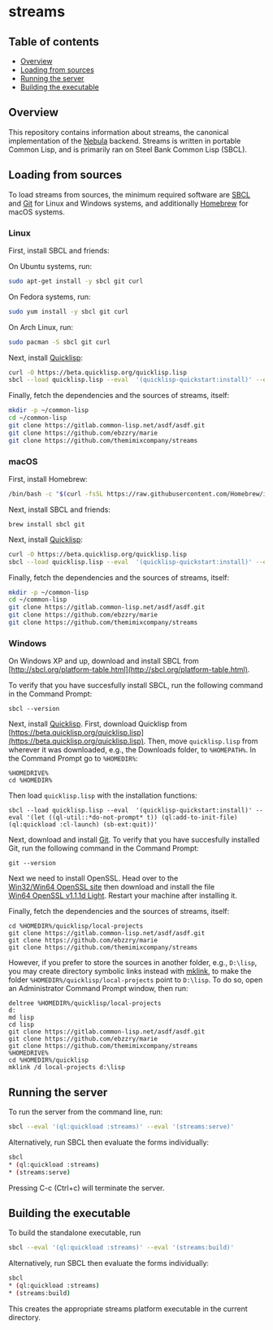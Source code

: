 streams
=======


<a name="toc">Table of contents</a>
-----------------------------------

- [Overview](#overview)
- [Loading from sources](#sources)
- [Running the server](#server)
- [Building the executable](#executable)


<a name="overview">Overview</a>
-------------------------------

This repository contains information about streams, the canonical implementation of the [Nebula](https://github.com/themimixcompany/nebula) backend. Streams is written in portable Common Lisp, and is primarily ran on Steel Bank Common Lisp (SBCL).


<a name="sources">Loading from sources</a>
------------------------------------------

To load streams from sources, the minimum required software are [SBCL](http://sbcl.org) and [Git](https://git-scm.com) for Linux and Windows systems, and additionally [Homebrew](https://brew.sh/) for macOS systems.


### <a name="sourceslinux">Linux</a>

First, install SBCL and friends:

On Ubuntu systems, run:

```bash
sudo apt-get install -y sbcl git curl
```

On Fedora systems, run:

```bash
sudo yum install -y sbcl git curl
```

On Arch Linux, run:

```bash
sudo pacman -S sbcl git curl
```

Next, install [Quicklisp](https://quicklisp.org):

```bash
curl -O https://beta.quicklisp.org/quicklisp.lisp
sbcl --load quicklisp.lisp --eval  '(quicklisp-quickstart:install)' --eval '(let ((ql-util::*do-not-prompt* t)) (ql:add-to-init-file) (ql:quickload :cl-launch) (sb-ext:quit))'
```

Finally, fetch the dependencies and the sources of streams, itself:

```bash
mkdir -p ~/common-lisp
cd ~/common-lisp
git clone https://gitlab.common-lisp.net/asdf/asdf.git
git clone https://github.com/ebzzry/marie
git clone https://github.com/themimixcompany/streams
```


### <a name="sourcesmacos">macOS</a>

First, install Homebrew:

```bash
/bin/bash -c "$(curl -fsSL https://raw.githubusercontent.com/Homebrew/install/master/install.sh)"
```

Next, install SBCL and friends:

```
brew install sbcl git
```

Next, install [Quicklisp](https://quicklisp.org):

```bash
curl -O https://beta.quicklisp.org/quicklisp.lisp
sbcl --load quicklisp.lisp --eval  '(quicklisp-quickstart:install)' --eval '(let ((ql-util::*do-not-prompt* t)) (ql:add-to-init-file) (ql:quickload :cl-launch) (sb-ext:quit))'
```

Finally, fetch the dependencies and the sources of streams, itself:

```bash
mkdir -p ~/common-lisp
cd ~/common-lisp
git clone https://gitlab.common-lisp.net/asdf/asdf.git
git clone https://github.com/ebzzry/marie
git clone https://github.com/themimixcompany/streams
```

### <a name="sourceswindows">Windows</a>

On Windows XP and up, download and install SBCL from [http://sbcl.org/platform-table.html](http://sbcl.org/platform-table.html).

To verify that you have succesfully install SBCL, run the following command in the Command Prompt:

```dos
sbcl --version
```

Next, install [Quicklisp](https://quicklisp.org). First, download Quicklisp from [https://beta.quicklisp.org/quicklisp.lisp](https://beta.quicklisp.org/quicklisp.lisp). Then, move
`quicklisp.lisp` from wherever it was downloaded, e.g., the Downloads folder, to `%HOMEPATH%`. In the Command Prompt go to `%HOMEDIR%`:

```dos
%HOMEDRIVE%
cd %HOMEDIR%
```

Then load `quicklisp.lisp` with the installation functions:

```dos
sbcl --load quicklisp.lisp --eval  '(quicklisp-quickstart:install)' --eval '(let ((ql-util::*do-not-prompt* t)) (ql:add-to-init-file) (ql:quickload :cl-launch) (sb-ext:quit))'
```

Next, download and install [Git](https://git-scm.com/download/win). To verify that you have succesfully installed Git, run the following command in the Command Prompt:

```dos
git --version
```

Next we need to install OpenSSL. Head over to the
[Win32/Win64 OpenSSL site](http://slproweb.com/products/Win32OpenSSL.html) then download and install the file [Win64 OpenSSL v1.1.1d Light](http://slproweb.com/download/Win64OpenSSL_Light-1_1_1d.exe). Restart your machine after installing it.

Finally, fetch the dependencies and the sources of streams, itself:

```dos
cd %HOMEDIR%/quicklisp/local-projects
git clone https://gitlab.common-lisp.net/asdf/asdf.git
git clone https://github.com/ebzzry/marie
git clone https://github.com/themimixcompany/streams
```

However, if you prefer to store the sources in another folder, e.g., `D:\lisp`, you may create directory symbolic links instead with [mklink](https://docs.microsoft.com/en-us/windows-server/administration/windows-commands/mklink), to make the folder `%HOMEDIR%/quicklisp/local-projects` point to `D:\lisp`. To do so, open an Administrator Command Prompt window, then run:

```dos
deltree %HOMEDIR%/quicklisp/local-projects
d:
md lisp
cd lisp
git clone https://gitlab.common-lisp.net/asdf/asdf.git
git clone https://github.com/ebzzry/marie
git clone https://github.com/themimixcompany/streams
%HOMEDRIVE%
cd %HOMEDIR%/quicklisp
mklink /d local-projects d:\lisp
```


<a name="server">Running the server</a>
---------------------------------------

To run the server from the command line, run:

```bash
sbcl --eval '(ql:quickload :streams)' --eval '(streams:serve)'
```

Alternatively, run SBCL then evaluate the forms individually:

```bash
sbcl
* (ql:quickload :streams)
* (streams:serve)
```

Pressing C-c (Ctrl+c) will terminate the server.


<a name="executable">Building the executable</a>
------------------------------------------------

To build the standalone executable, run

```bash
sbcl --eval '(ql:quickload :streams)' --eval '(streams:build)'
```

Alternatively, run SBCL then evaluate the forms individually:

```bash
sbcl
* (ql:quickload :streams)
* (streams:build)
```

This creates the appropriate streams platform executable in the current directory.
